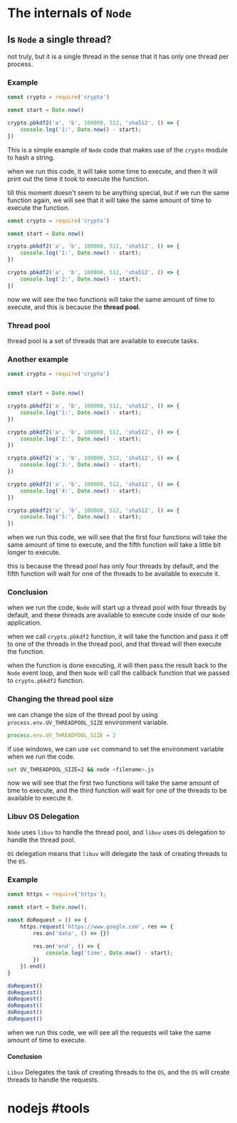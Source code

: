 # The internals of `Node`

## Is `Node` a single thread?

not truly, but it is a single thread in the sense that it has only one thread per process.

### Example

```js
const crypto = require('crypto')

const start = Date.now()

crypto.pbkdf2('a', 'b', 100000, 512, 'sha512', () => {
    console.log('1:', Date.now() - start);
})
```

This is a simple example of `Node` code that makes use of the `crypto` module to hash a string.

when we run this code, it will take some time to execute, and then it will print out the time it took to execute the function.

till this moment doesn't seem to be anything special, but if we run the same function again, we will see that it will take the same amount of time to execute the function.

```js
const crypto = require('crypto')

const start = Date.now()

crypto.pbkdf2('a', 'b', 100000, 512, 'sha512', () => {
    console.log('1:', Date.now() - start);
})

crypto.pbkdf2('a', 'b', 100000, 512, 'sha512', () => {
    console.log('2:', Date.now() - start);
})
```

now we will see the two functions will take the same amount of time to execute, and this is because the **thread pool**.

### Thread pool

thread pool is a set of threads that are available to execute tasks.

### Another example

```js
const crypto = require('crypto')


const start = Date.now()

crypto.pbkdf2('a', 'b', 100000, 512, 'sha512', () => {
    console.log('1:', Date.now() - start);
})

crypto.pbkdf2('a', 'b', 100000, 512, 'sha512', () => {
    console.log('2:', Date.now() - start);
})

crypto.pbkdf2('a', 'b', 100000, 512, 'sha512', () => {
    console.log('3:', Date.now() - start);
})

crypto.pbkdf2('a', 'b', 100000, 512, 'sha512', () => {
    console.log('4:', Date.now() - start);
})

crypto.pbkdf2('a', 'b', 100000, 512, 'sha512', () => {
    console.log('5:', Date.now() - start);
})
```

when we run this code, we will see that the first four functions will take the same amount of time to execute, and the fifth function will take a little bit longer to execute.

this is because the thread pool has only four threads by default, and the fifth function will wait for one of the threads to be available to execute it.

### Conclusion

when we run the code, `Node` will start up a thread pool with four threads by default, and these threads are available to execute code inside of our `Node` application.

when we call `crypto.pbkdf2` function, it will take the function and pass it off to one of the threads in the thread pool, and that thread will then execute the function.

when the function is done executing, it will then pass the result back to the `Node` event loop, and then `Node` will call the callback function that we passed to `crypto.pbkdf2` function.

### Changing the thread pool size

we can change the size of the thread pool by using `process.env.UV_THREADPOOL_SIZE` environment variable.

```js
process.env.UV_THREADPOOL_SIZE = 2
```

if use windows, we can use `set` command to set the environment variable when we run the code.

```bash
set UV_THREADPOOL_SIZE=2 && node <filename>.js
```

now we will see that the first two functions will take the same amount of time to execute, and the third function will wait for one of the threads to be available to execute it.

### Libuv OS Delegation

`Node` uses `libuv` to handle the thread pool, and `libuv` uses `OS` delegation to handle the thread pool.

`OS` delegation means that `libuv` will delegate the task of creating threads to the `OS`.

### Example

```js
const https = require('https');

const start = Date.now();

const doRequest = () => {
    https.request('https://www.google.com', res => {
        res.on('data', () => {})
    
        res.on('end', () => {
            console.log('time', Date.now() - start);
        })
    }).end()
}

doRequest()
doRequest()
doRequest()
doRequest()
doRequest()
doRequest()
```

when we run this code, we will see all the requests will take the same amount of time to execute.

#### Conclusion

`Libuv` Delegates the task of creating threads to the `OS`, and the `OS` will create threads to handle the requests.

# nodejs #tools
